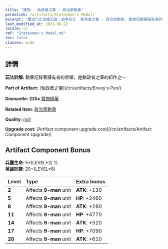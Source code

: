 ```yaml
---
title: "寶物 - 執政者之筆 - 政治家勳章"
permalink: /artifacts/Statesman's Medal/
excerpt: "魔法门之英雄无敌：战争纪元  執政者之筆 - 政治家勳章. 勳章記錄著擁有者的榮耀，是執政者之筆的組件之一"
last_modified_at: 2021-06-22
locale: cn
ref: "Statesman's Medal.md"
toc: false
classes: wide
---
```




## 詳情

 **玩法詳解:** 勳章記錄著擁有者的榮耀，是執政者之筆的組件之一

 **Part of Artifact:** [執政者之筆](/cn/artifacts/Envoy's Pen/)

 **Dismantle: 225x** [寶物精華](/cn/Items/con_905/)

 **Related Item**: [政治家勳章](/cn/Items/art_2155/)

 **Quality:** [null](/cn/artifacts/null/)

 **Upgrade cost:** [Artifact component upgrade cost](/cn/artifacts/Artifact Component Upgrade/)

## Artifact Component Bonus

  **兵團生命**: 5+(LEVEL\*2) %<br/>**英雄防禦**: 20+(LEVEL\*8)

  |  Level  | Type |    Extra bonus  | 
  |:--------|:-----|:----------------| 
  | **2** | Affects **9-man** unit | **ATK**: +130 | 
  | **5** | Affects **9-man** unit | **HP**: +2460 | 
  | **8** | Affects **9-man** unit | **ATK**: +280 | 
  | **11** | Affects **9-man** unit | **HP**: +4770 | 
  | **14** | Affects **9-man** unit | **ATK**: +520 | 
  | **17** | Affects **9-man** unit | **HP**: +7090 | 
  | **20** | Affects **9-man** unit | **ATK**: +610 | 
